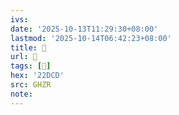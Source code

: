 ```yaml
---
ivs:
date: '2025-10-13T11:29:30+08:00'
lastmod: '2025-10-14T06:42:23+08:00'
title: 󰡵
url: 󰡵
tags: [𢷍]
hex: '22DCD'
src: GHZR
note:
---
```

